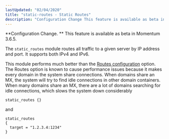 ```yaml
---
lastUpdated: "02/04/2020"
title: "static-routes - Static Routes"
description: "Configuration Change This feature is available as beta in Momentum 3 6 5 The static routes module routes all traffic to a given server by IP address and port It supports both I Pv 4 and I Pv 6 This module performs much better than the Routes configuration option The..."
---
```


<a name="idp21496928"></a> 

**Configuration Change. ** This feature is available as beta in Momentum 3.6.5.

The `static_routes` module routes all traffic to a given server by IP address and port. It supports both IPv4 and IPv6.

This module performs much better than the [Routes configuration](/momentum/3/3-reference/3-reference-conf-ref-routes) option. The Routes option is known to cause performance issues because it makes every domain in the system share connections. When domains share an MX, the system will try to find idle connections in other domain containers. When many domains share an MX, there are a lot of domains searching for idle connections, which slows the system down considerably

<a name="modules.static_routes.example"></a> 


`static_routes {}`

and

```
static_routes
{
  target = "1.2.3.4:1234"
}
```